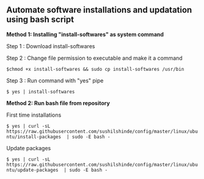 ## Automate software installations and updatation using bash script

**Method 1: Installing "install-softwares" as system command**

Step 1 : Download install-softwares

Step 2 : Change file permission to executable and make it a command

`
$chmod +x install-softwares && sudo cp install-softwares /usr/bin
`

Step 3 : Run command with "yes" pipe

`
$ yes | install-softwares
`

**Method 2: Run bash file from repository**

First time installations 

`
$ yes | curl -sL https://raw.githubusercontent.com/sushilshinde/config/master/linux/ubuntu/install-packages  | sudo -E bash - 
`

Update packages

`
$ yes | curl -sL https://raw.githubusercontent.com/sushilshinde/config/master/linux/ubuntu/update-packages  | sudo -E bash -
`
